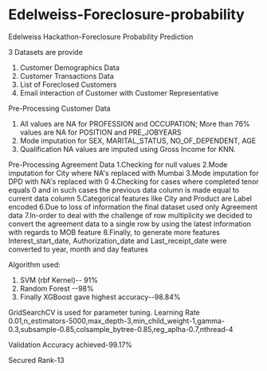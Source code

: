 # Edelweiss-Foreclosure-probability
Edelweiss Hackathon-Foreclosure Probability Prediction

3 Datasets are provide
1. Customer Demographics Data
2. Customer Transactions Data
3. List of Foreclosed Customers
4. Email interaction of Customer with Customer Representative

Pre-Processing
Customer Data
1. All values are NA for PROFESSION and OCCUPATION; More than 76% values are NA for POSITION and PRE_JOBYEARS
2. Mode imputation for SEX, MARITAL_STATUS, NO_OF_DEPENDENT, AGE
3. Qualification NA values are imputed using Gross Income for KNN.

Pre-Processing
Agreement Data
1.Checking for null values
2.Mode imputation for City where NA's replaced with Mumbai
3.Mode imputation for DPD with NA's replaced with 0
4.Checking for cases where completed tenor equals 0 and in such cases the previous data column is made equal to current data column
5.Categorical features like City and Product are Label encoded
6.Due to loss of information the final dataset used only Agreement data
7.In-order to deal with the challenge of row multiplicity we decided to convert the agreement data to a single row by using the latest information with regards to MOB feature
8.Finally, to generate more features Interest_start_date, Authorization_date and Last_receipt_date were converted to year, month and day features

Algorithm used:
1. SVM (rbf Kernel)-- 91%
2. Random Forest --98%
3. Finally XGBoost gave highest accuracy--98.84%

GridSearchCV is used for parameter tuning.
Learning Rate 0.01,n_estimators-5000,max_depth-3,min_child_weight-1,gamma-0.3,subsample-0.85,colsample_bytree-0.85,reg_aplha-0.7,nthread-4

Validation Accuracy achieved-99.17%

Secured Rank-13



